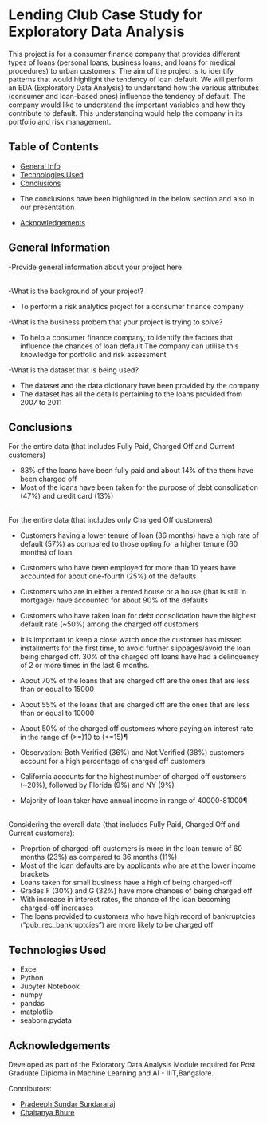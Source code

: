# Lending Club Case Study for Exploratory Data Analysis

This project is for a consumer finance company that provides different types of loans (personal loans, business loans, and loans for medical procedures) to urban customers. The aim of the project is to identify patterns that would highlight the tendency of loan default. We will perform an EDA (Exploratory Data Analysis) to understand how the various attributes (consumer and loan-based ones) influence the tendency of default. 
The company would like to understand the important variables and how they contribute to default. This understanding would help the company in its portfolio and risk management. 

## Table of Contents
* [General Info](#general-information)
* [Technologies Used](#technologies-used)
* [Conclusions](#conclusions)
- The conclusions have been highlighted in the below section and also in our presentation
* [Acknowledgements](#acknowledgements)


## General Information
-Provide general information about your project here.<br /><br />

-What is the background of your project? <br />
 - To perform a risk analytics project for a consumer finance company <br />
 
-What is the business probem that your project is trying to solve?
- To help a consumer finance company, to identify the factors that influence the chances of loan default
  The company can utilise this knowledge for portfolio and risk assessment <br />
  
-What is the dataset that is being used?
- The dataset and the data dictionary have been provided by the company 
- The dataset has all the details pertaining to the loans provided from 2007 to 2011 <br />


## Conclusions

For the entire data (that includes Fully Paid, Charged Off and Current customers)<br />
- 83% of the loans have been fully paid and about 14% of the them have been charged off
- Most of the loans have been taken for the purpose of debt consolidation (47%) and credit card (13%) <br /><br />

For the entire data (that includes only Charged Off customers) 
- Customers having a lower tenure of loan (36 months) have a high rate of default (57%) as compared to those opting for a higher tenure (60 months) of loan
- Customers who have been employed for more than 10 years have accounted for about one-fourth (25%) of the defaults
- Customers who are in either a rented house or a house (that is still in mortgage) have accounted for about 90% of the defaults
- Customers who have taken loan for debt consolidation have the highest default rate (~50%) among the charged off customers
- It is important to keep a close watch once the customer has missed installments for the first time, to avoid further slippages/avoid the loan being charged off. 30% of the charged off loans have had a delinquency of 2 or more times in the last 6 months.
- About 70% of the loans that are charged off are the ones that are less than or equal to 15000
- About 55% of the loans that are charged off are the ones that are less than or equal to 10000
- About 50% of the charged off customers where paying an interest rate in the range of (>=)10 to (<=15)¶

- Observation: Both Verified (36%) and Not Verified (38%) customers account for a high percentage of charged off customers
- California accounts for the highest number of charged off customers (~20%), followed by Florida (9%) and NY (9%)
- Majority of loan taker have annual income in range of 40000-81000¶ <br /><br />

Considering the overall data (that includes Fully Paid, Charged Off and Current customers):
- Proprtion of charged-off customers is more in the loan tenure of 60 months (23%) as compared to 36 months (11%)
- Most of the loan defaults are by applicants who are at the lower income brackets
- Loans taken for small business have a high of being charged-off
- Grades F (30%) and G (32%) have more chances of being charged off
- With increase in interest rates, the chance of the loan becoming charged-off increases
- The loans provided to customers who have high record of bankruptcies (“pub_rec_bankruptcies”) are more likely to be charged off

## Technologies Used
- Excel
- Python
- Jupyter Notebook
- numpy
- pandas
- matplotlib
- seaborn.pydata

## Acknowledgements
Developed as part of the Exloratory Data Analysis Module required for Post Graduate Diploma in Machine Learning and AI - IIIT,Bangalore.



Contributors:
* [Pradeeph Sundar Sundararaj](s.pradeephsundar@gmail.com)
* [Chaitanya Bhure](https://github.com/bhurechaitanya)

